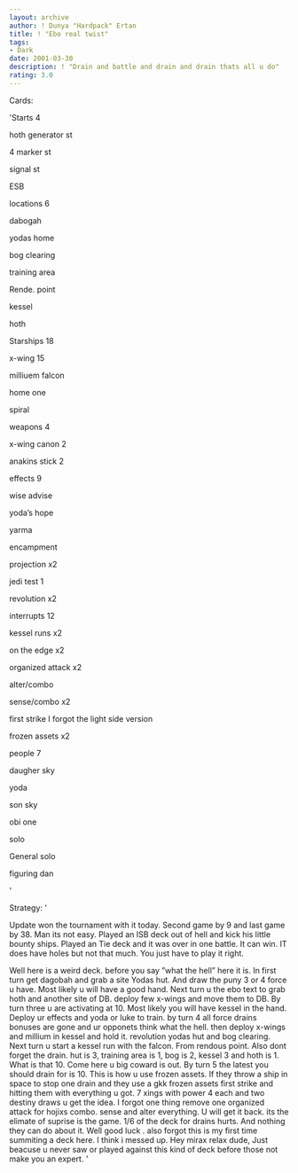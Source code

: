 ```yaml
---
layout: archive
author: ! Dunya "Hardpack" Ertan
title: ! "Ebo real twist"
tags:
- Dark
date: 2001-03-30
description: ! "Drain and battle and drain and drain thats all u do"
rating: 3.0
---
```

Cards: 

'Starts 4

hoth generator  st

4 marker   st

signal    st

ESB


locations 6

dabogah

yodas home

bog clearing

training area

Rende. point

kessel

hoth


Starships 18


x-wing 15

milliuem falcon

home one

spiral


weapons 4

x-wing canon 2

anakins stick 2


effects 9

wise advise

yoda’s hope

yarma

encampment

projection x2

jedi test 1

revolution x2


interrupts 12


kessel runs x2

on the edge x2

organized attack x2

alter/combo

sense/combo x2

first strike I forgot the light side version

frozen assets x2


people 7

daugher sky

yoda

son sky

obi one

solo

General solo

figuring dan




'

Strategy: '

Update won the tournament with it today. Second game by 9 and last game by 38. Man its not easy. Played an ISB deck out of hell and kick his little bounty ships. Played an Tie deck and it was over in one battle. It can win. IT does have holes but not that much. You just have to play it right.




Well here is a weird deck. before you say ”what the hell” here it is. In first turn get dagobah and grab a site Yodas hut. And draw the puny 3 or 4 force u have. Most likely u will have a good hand. Next turn u the ebo text to grab hoth and another site of DB. deploy few x-wings and move them to DB. By turn three u are activating at 10. Most likely you will have kessel in the hand. Deploy ur effects and yoda or luke to train. by turn 4 all force drains bonuses are gone and ur opponets think what the hell. then deploy x-wings and millium in kessel and hold it. revolution yodas hut and bog clearing. Next turn u start a kessel run with the falcon. From rendous point. Also dont forget the drain. hut is 3, training area is 1, bog is 2, kessel 3 and hoth is 1. What is that 10. Come here u big coward is out. By turn 5 the latest you should drain for is 10. This is how u use frozen assets. If they throw a ship in space to stop one drain and they use a gkk frozen assets first strike and hitting them with everything u got. 7 xings with power 4 each and two destiny draws u get the idea. I forgot one thing remove one organized attack for hojixs combo. sense and alter everything. U will get it back. its the elimate of suprise is the game. 1/6 of the deck for drains hurts. And nothing they can do about it. Well good luck .  also forgot this is my first time summiting a deck here. I think i messed up.  Hey mirax relax dude, Just beacuse u never saw or played against this kind of deck before those not make you an expert.   '